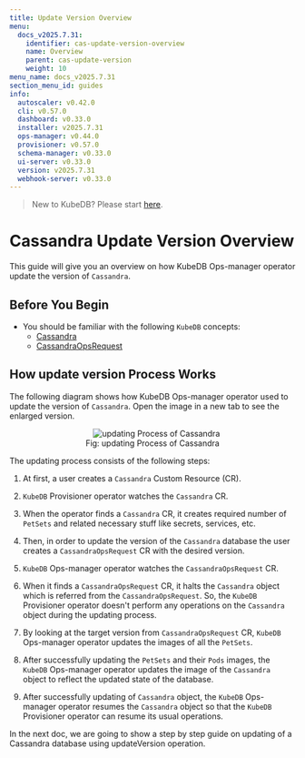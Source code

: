 ```yaml
---
title: Update Version Overview
menu:
  docs_v2025.7.31:
    identifier: cas-update-version-overview
    name: Overview
    parent: cas-update-version
    weight: 10
menu_name: docs_v2025.7.31
section_menu_id: guides
info:
  autoscaler: v0.42.0
  cli: v0.57.0
  dashboard: v0.33.0
  installer: v2025.7.31
  ops-manager: v0.44.0
  provisioner: v0.57.0
  schema-manager: v0.33.0
  ui-server: v0.33.0
  version: v2025.7.31
  webhook-server: v0.33.0
---
```


> New to KubeDB? Please start [here](/docs/v2025.7.31/README).

# Cassandra Update Version Overview

This guide will give you an overview on how KubeDB Ops-manager operator update the version of `Cassandra`.

## Before You Begin

- You should be familiar with the following `KubeDB` concepts:
    - [Cassandra](/docs/v2025.7.31/guides/cassandra/concepts/cassandra)
    - [CassandraOpsRequest](/docs/v2025.7.31/guides/cassandra/concepts/cassandraopsrequest)

## How update version Process Works

The following diagram shows how KubeDB Ops-manager operator used to update the version of `Cassandra`. Open the image in a new tab to see the enlarged version.

<figure align="center">
  <img alt="updating Process of Cassandra" src="/docs/v2025.7.31/images/day-2-operation/cassandra/updateVersion.svg">
<figcaption align="center">Fig: updating Process of Cassandra</figcaption>
</figure>

The updating process consists of the following steps:

1. At first, a user creates a `Cassandra` Custom Resource (CR).

2. `KubeDB` Provisioner  operator watches the `Cassandra` CR.

3. When the operator finds a `Cassandra` CR, it creates required number of `PetSets` and related necessary stuff like secrets, services, etc.

4. Then, in order to update the version of the `Cassandra` database the user creates a `CassandraOpsRequest` CR with the desired version.

5. `KubeDB` Ops-manager operator watches the `CassandraOpsRequest` CR.

6. When it finds a `CassandraOpsRequest` CR, it halts the `Cassandra` object which is referred from the `CassandraOpsRequest`. So, the `KubeDB` Provisioner  operator doesn't perform any operations on the `Cassandra` object during the updating process.

7. By looking at the target version from `CassandraOpsRequest` CR, `KubeDB` Ops-manager operator updates the images of all the `PetSets`.

8. After successfully updating the `PetSets` and their `Pods` images, the `KubeDB` Ops-manager operator updates the image of the `Cassandra` object to reflect the updated state of the database.

9. After successfully updating of `Cassandra` object, the `KubeDB` Ops-manager operator resumes the `Cassandra` object so that the `KubeDB` Provisioner  operator can resume its usual operations.

In the next doc, we are going to show a step by step guide on updating of a Cassandra database using updateVersion operation.